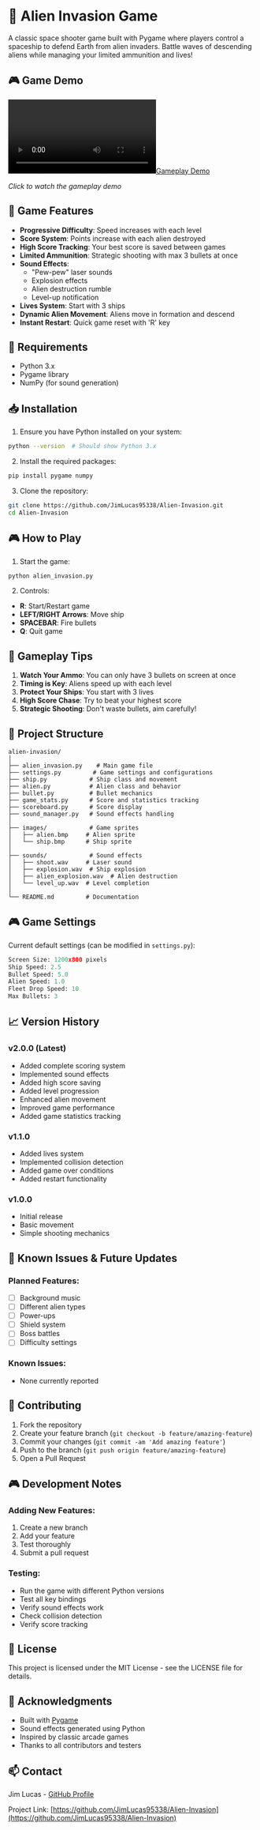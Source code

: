 # 👾 Alien Invasion Game

A classic space shooter game built with Pygame where players control a spaceship to defend Earth from alien invaders. Battle waves of descending aliens while managing your limited ammunition and lives!

## 🎮 Game Demo

[![Gameplay Demo](https://github.com/JimLucas95338/Alien-Invasion/raw/main/Recording%202024-11-07%20154414.mp4)](https://github.com/JimLucas95338/Alien-Invasion/raw/main/Recording%202024-11-07%20154414.mp4)

*Click to watch the gameplay demo*

## 🎯 Game Features

- **Progressive Difficulty**: Speed increases with each level
- **Score System**: Points increase with each alien destroyed
- **High Score Tracking**: Your best score is saved between games
- **Limited Ammunition**: Strategic shooting with max 3 bullets at once
- **Sound Effects**:
  - "Pew-pew" laser sounds
  - Explosion effects
  - Alien destruction rumble
  - Level-up notification
- **Lives System**: Start with 3 ships
- **Dynamic Alien Movement**: Aliens move in formation and descend
- **Instant Restart**: Quick game reset with 'R' key

## 🔧 Requirements

- Python 3.x
- Pygame library
- NumPy (for sound generation)

## 📥 Installation

1. Ensure you have Python installed on your system:
```bash
python --version  # Should show Python 3.x
```

2. Install the required packages:
```bash
pip install pygame numpy
```

3. Clone the repository:
```bash
git clone https://github.com/JimLucas95338/Alien-Invasion.git
cd Alien-Invasion
```

## 🎮 How to Play

1. Start the game:
```bash
python alien_invasion.py
```

2. Controls:
- **R**: Start/Restart game
- **LEFT/RIGHT Arrows**: Move ship
- **SPACEBAR**: Fire bullets
- **Q**: Quit game

## 🎯 Gameplay Tips

1. **Watch Your Ammo**: You can only have 3 bullets on screen at once
2. **Timing is Key**: Aliens speed up with each level
3. **Protect Your Ships**: You start with 3 lives
4. **High Score Chase**: Try to beat your highest score
5. **Strategic Shooting**: Don't waste bullets, aim carefully!

## 📁 Project Structure

```
alien-invasion/
│
├── alien_invasion.py    # Main game file
├── settings.py         # Game settings and configurations
├── ship.py            # Ship class and movement
├── alien.py           # Alien class and behavior
├── bullet.py          # Bullet mechanics
├── game_stats.py      # Score and statistics tracking
├── scoreboard.py      # Score display
├── sound_manager.py   # Sound effects handling
│
├── images/            # Game sprites
│   ├── alien.bmp     # Alien sprite
│   └── ship.bmp      # Ship sprite
│
├── sounds/            # Sound effects
│   ├── shoot.wav     # Laser sound
│   ├── explosion.wav  # Ship explosion
│   ├── alien_explosion.wav  # Alien destruction
│   └── level_up.wav  # Level completion
│
└── README.md         # Documentation
```

## 🎮 Game Settings

Current default settings (can be modified in `settings.py`):
```python
Screen Size: 1200x800 pixels
Ship Speed: 2.5
Bullet Speed: 5.0
Alien Speed: 1.0
Fleet Drop Speed: 10
Max Bullets: 3
```

## 📈 Version History

### v2.0.0 (Latest)
- Added complete scoring system
- Implemented sound effects
- Added high score saving
- Added level progression
- Enhanced alien movement
- Improved game performance
- Added game statistics tracking

### v1.1.0
- Added lives system
- Implemented collision detection
- Added game over conditions
- Added restart functionality

### v1.0.0
- Initial release
- Basic movement
- Simple shooting mechanics

## 🐛 Known Issues & Future Updates

### Planned Features:
- [ ] Background music
- [ ] Different alien types
- [ ] Power-ups
- [ ] Shield system
- [ ] Boss battles
- [ ] Difficulty settings

### Known Issues:
- None currently reported

## 🤝 Contributing

1. Fork the repository
2. Create your feature branch (`git checkout -b feature/amazing-feature`)
3. Commit your changes (`git commit -am 'Add amazing feature'`)
4. Push to the branch (`git push origin feature/amazing-feature`)
5. Open a Pull Request

## 🎮 Development Notes

### Adding New Features:
1. Create a new branch
2. Add your feature
3. Test thoroughly
4. Submit a pull request

### Testing:
- Run the game with different Python versions
- Test all key bindings
- Verify sound effects work
- Check collision detection
- Verify score tracking

## 📜 License

This project is licensed under the MIT License - see the LICENSE file for details.

## 👏 Acknowledgments

- Built with [Pygame](https://pygame.org/)
- Sound effects generated using Python
- Inspired by classic arcade games
- Thanks to all contributors and testers

## 📫 Contact

Jim Lucas - [GitHub Profile](https://github.com/JimLucas95338)

Project Link: [https://github.com/JimLucas95338/Alien-Invasion](https://github.com/JimLucas95338/Alien-Invasion)

